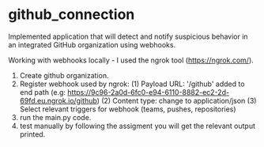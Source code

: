 # github_connection
Implemented application that will detect and notify suspicious behavior in an integrated GitHub organization using webhooks.

Working with webhooks locally - I used the ngrok tool (https://ngrok.com/).
1. Create github organization.
2. Register webhook used by ngrok:
    (1) Payload URL: '/github' added to end path (e.g: https://9c96-2a0d-6fc0-e94-6110-8882-ec2-2d-69fd.eu.ngrok.io/github)
    (2) Content type: change to application/json
    (3) Select relevant triggers for webhook (teams, pushes, repositories)
3. run the main.py code.
4. test manually by following the assigment you will get the relevant output printed.
